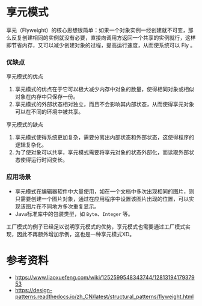 # 享元模式

享元（Flyweight）的核心思想很简单：如果一个对象实例一经创建就不可变，那么反复创建相同的实例就没有必要，直接向调用方返回一个共享的实例就行，这样即节省内存，又可以减少创建对象的过程，提高运行速度，从而使系统可以 Fly 。

### 优缺点

享元模式的优点

1. 享元模式的优点在于它可以极大减少内存中对象的数量，使得相同对象或相似对象在内存中只保存一份。
2. 享元模式的外部状态相对独立，而且不会影响其内部状态，从而使得享元对象可以在不同的环境中被共享。

享元模式的缺点

1. 享元模式使得系统更加复杂，需要分离出内部状态和外部状态，这使得程序的逻辑复杂化。
2. 为了使对象可以共享，享元模式需要将享元对象的状态外部化，而读取外部状态使得运行时间变长。

### 应用场景

- 享元模式在编辑器软件中大量使用，如在一个文档中多次出现相同的图片，则只需要创建一个图片对象，通过在应用程序中设置该图片出现的位置，可以实现该图片在不同地方多次重复显示。
- Java标准库中的包装类型，如 `Byte`、`Integer` 等。

工厂模式的例子已经足以说明享元模式的优势，享元模式也需要通过工厂模式实现，因此不再额外增加示例，这也是一种享元模式XD。

# 参考资料

- https://www.liaoxuefeng.com/wiki/1252599548343744/1281319417937953
- https://design-patterns.readthedocs.io/zh_CN/latest/structural_patterns/flyweight.html